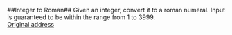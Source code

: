 ##Integer to Roman##
Given an integer, convert it to a roman numeral.
Input is guaranteed to be within the range from 1 to 3999.<br/>
[Original address](https://leetcode.com/problems/integer-to-roman/)
